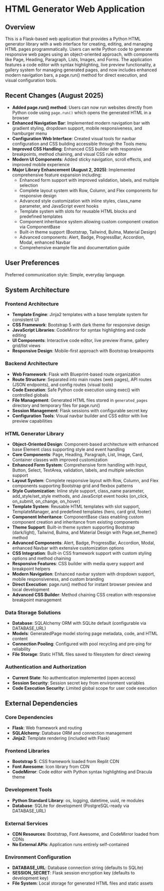 # HTML Generator Web Application

## Overview

This is a Flask-based web application that provides a Python HTML generator library with a web interface for creating, editing, and managing HTML pages programmatically. Users can write Python code to generate responsive web pages using an object-oriented approach, with components like Page, Heading, Paragraph, Lists, Images, and Forms. The application features a code editor with syntax highlighting, live preview functionality, a gallery system for managing generated pages, and now includes enhanced modern navigation bars, a page.run() method for direct execution, and visual configuration tools.

## Recent Changes (August 2025)

- **Added page.run() method**: Users can now run websites directly from Python code using `page.run()` which opens the generated HTML in a browser
- **Enhanced Navigation Bar**: Implemented modern navigation bar with gradient styling, dropdown support, mobile responsiveness, and hamburger menu
- **Configuration Web Interface**: Created visual tools for navbar configuration and CSS building accessible through the Tools menu
- **Improved CSS Handling**: Enhanced CSS builder with responsive breakpoints, method chaining, and visual CSS rule editor
- **Modern UI Components**: Added sticky navigation, scroll effects, and improved mobile experience
- **Major Library Enhancement (August 2, 2025)**: Implemented comprehensive feature expansion including:
  - Enhanced form support with improved validation, labels, and multiple selection
  - Complete layout system with Row, Column, and Flex components for responsive design
  - Advanced style customization with inline styles, class_name parameter, and JavaScript event hooks
  - Template system with slots for reusable HTML blocks and predefined templates
  - Component inheritance system allowing custom component creation via ComponentBase
  - Built-in theme support (Bootstrap, Tailwind, Bulma, Material Design)
  - Advanced components: Alert, Badge, ProgressBar, Accordion, Modal, enhanced Navbar
  - Comprehensive example file and documentation guide

## User Preferences

Preferred communication style: Simple, everyday language.

## System Architecture

### Frontend Architecture
- **Template Engine**: Jinja2 templates with a base template system for consistent UI
- **CSS Framework**: Bootstrap 5 with dark theme for responsive design
- **JavaScript Libraries**: CodeMirror for syntax highlighting and code editing
- **UI Components**: Interactive code editor, live preview iframe, gallery grid/list views
- **Responsive Design**: Mobile-first approach with Bootstrap breakpoints

### Backend Architecture
- **Web Framework**: Flask with Blueprint-based route organization
- **Route Structure**: Separated into main routes (web pages), API routes (JSON endpoints), and config routes (visual tools)
- **Code Execution**: Safe Python code execution using exec() with controlled globals
- **File Management**: Generated HTML files stored in `generated_pages` directory and temporary files for page.run()
- **Session Management**: Flask sessions with configurable secret key
- **Configuration Tools**: Visual navbar builder and CSS editor with live preview capabilities

### HTML Generator Library
- **Object-Oriented Design**: Component-based architecture with enhanced base Element class supporting style and event handling
- **Core Components**: Page, Heading, Paragraph, List, Image, Card, Container classes with improved customization
- **Enhanced Form System**: Comprehensive form handling with Input, Button, Select, TextArea, validation, labels, and multiple selection support
- **Layout System**: Complete responsive layout with Row, Column, and Flex components supporting Bootstrap grid and flexbox patterns
- **Style Customization**: Inline style support, class_name parameter, add_style/set_style methods, and JavaScript event hooks (on_click, on_submit, on_change, on_hover)
- **Template System**: Reusable HTML templates with slot support, TemplateManager, and predefined templates (hero, card grid, footer)
- **Component Inheritance**: ComponentBase class enabling custom component creation and inheritance from existing components
- **Theme Support**: Built-in theme system supporting Bootstrap (dark/light), Tailwind, Bulma, and Material Design with Page.set_theme() method
- **Advanced Components**: Alert, Badge, ProgressBar, Accordion, Modal, enhanced Navbar with extensive customization options
- **CSS Integration**: Built-in CSS framework support with custom styling options and method chaining
- **Responsive Features**: CSS builder with media query support and breakpoint helpers
- **Modern Navigation**: Enhanced navbar system with dropdown support, mobile responsiveness, and custom branding
- **Direct Execution**: page.run() method for instant browser preview and local development
- **Advanced CSS Builder**: Method chaining CSS creation with responsive breakpoint management

### Data Storage Solutions
- **Database**: SQLAlchemy ORM with SQLite default (configurable via DATABASE_URL)
- **Models**: GeneratedPage model storing page metadata, code, and HTML content
- **Connection Pooling**: Configured with pool recycling and pre-ping for reliability
- **File Storage**: Static HTML files saved to filesystem for direct viewing

### Authentication and Authorization
- **Current State**: No authentication implemented (open access)
- **Session Security**: Session secret key from environment variables
- **Code Execution Security**: Limited global scope for user code execution

## External Dependencies

### Core Dependencies
- **Flask**: Web framework and routing
- **SQLAlchemy**: Database ORM and connection management
- **Jinja2**: Template rendering (included with Flask)

### Frontend Libraries
- **Bootstrap 5**: CSS framework loaded from Replit CDN
- **Font Awesome**: Icon library from CDN
- **CodeMirror**: Code editor with Python syntax highlighting and Dracula theme

### Development Tools
- **Python Standard Library**: os, logging, datetime, uuid, re modules
- **Database**: SQLite for development (PostgreSQL-ready via DATABASE_URL)

### External Services
- **CDN Resources**: Bootstrap, Font Awesome, and CodeMirror loaded from CDNs
- **No External APIs**: Application runs entirely self-contained

### Environment Configuration
- **DATABASE_URL**: Database connection string (defaults to SQLite)
- **SESSION_SECRET**: Flask session encryption key (defaults to development key)
- **File System**: Local storage for generated HTML files and static assets